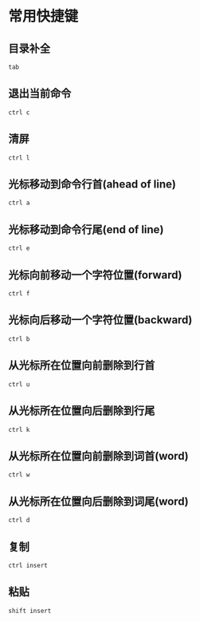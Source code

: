 # 常用快捷键
## 目录补全
```tab```

## 退出当前命令
```ctrl c```

## 清屏
```ctrl l```

## 光标移动到命令行首(ahead of line)
```ctrl a```

## 光标移动到命令行尾(end of line)
```ctrl e```

## 光标向前移动一个字符位置(forward)
```ctrl f```

## 光标向后移动一个字符位置(backward)
```ctrl b```

## 从光标所在位置向前删除到行首
```ctrl u```

## 从光标所在位置向后删除到行尾
```ctrl k```

## 从光标所在位置向前删除到词首(word)
```ctrl w```

## 从光标所在位置向后删除到词尾(word)
```ctrl d```

## 复制
```ctrl insert```

## 粘贴
```shift insert```